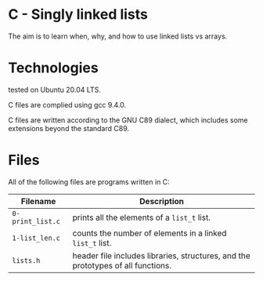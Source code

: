 # C - Singly linked lists

The aim is to learn when, why, and how to use linked lists vs arrays.

# Technologies

tested on Ubuntu 20.04 LTS.

C files are complied using gcc 9.4.0.

C files are written according to the GNU C89 dialect, which includes some extensions beyond the standard C89.

# Files

All of the following files are programs written in C:

| Filename           | Description
| ------------------ | ------------------------------------------------------------------------------------------------------- 
| `0-print_list.c`   | prints all the elements of a `list_t` list.
| `1-list_len.c`     | counts the number of elements in a linked `list_t` list.
| `lists.h`	     | header file includes libraries, structures, and the prototypes of all functions.
